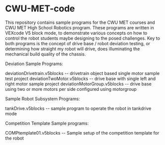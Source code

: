 # CWU-MET-code

This repository contains sample programs for the CWU MET courses and CWU MET High School Robotics program.  These programs are written in VEXcode V5 block mode, to demonstrate various concepts on how to control the robot students maybe designing to the posed challenges. Key to both programs is the concept of drive base / robot deviation testing, or determining how straight my robot will drive, does illuminating the mechanical build quality of the chassis.

Deviation Sample Programs:

deviationDrivetrain.v5blocks    -- drivetrain object based single motor sample test project
deviationTwoMotor.v5blocks      -- drive base with single left and right motor sample project
deviationMotorGroup.v5blocks    -- drive base using two or more motors per side configured using motorgroup

Sample Robot Subsystem Programs:

tankDrive.v5blocks              -- sample program to operate the robot in tankdrive mode

Competition Template Sample programs:

COMPtemplate01.v5blocks         -- Sample setup of the competition template for the robot
